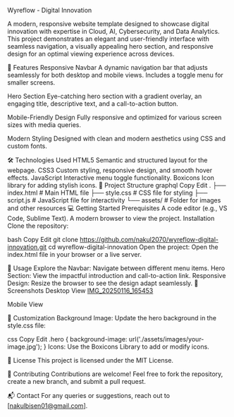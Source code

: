 Wyreflow - Digital Innovation



A modern, responsive website template designed to showcase digital innovation with expertise in Cloud, AI, Cybersecurity, and Data Analytics. This project demonstrates an elegant and user-friendly interface with seamless navigation, a visually appealing hero section, and responsive design for an optimal viewing experience across devices.

🚀 Features
Responsive Navbar
A dynamic navigation bar that adjusts seamlessly for both desktop and mobile views. Includes a toggle menu for smaller screens.

Hero Section
Eye-catching hero section with a gradient overlay, an engaging title, descriptive text, and a call-to-action button.

Mobile-Friendly Design
Fully responsive and optimized for various screen sizes with media queries.

Modern Styling
Designed with clean and modern aesthetics using CSS and custom fonts.

🛠️ Technologies Used
HTML5
Semantic and structured layout for the webpage.
CSS3
Custom styling, responsive design, and smooth hover effects.
JavaScript
Interactive menu toggle functionality.
Boxicons
Icon library for adding stylish icons.
📂 Project Structure
graphql
Copy
Edit
.
├── index.html         # Main HTML file
├── style.css          # CSS file for styling
├── script.js          # JavaScript file for interactivity
└── assets/            # Folder for images and other resources
💻 Getting Started
Prerequisites
A code editor (e.g., VS Code, Sublime Text).
A modern browser to view the project.
Installation
Clone the repository:

bash
Copy
Edit
git clone https://github.com/nakul2070/wyreflow-digital-innovation.git
cd wyreflow-digital-innovation
Open the project:
Open the index.html file in your browser or a live server.

🌟 Usage
Explore the Navbar: Navigate between different menu items.
Hero Section: View the impactful introduction and call-to-action link.
Responsive Design: Resize the browser to see the design adapt seamlessly.
📸 Screenshots
Desktop View
[IMG_20250116_165453](https://github.com/user-attachments/assets/0321e00f-9b57-4051-892c-7c06fd0d9fdf)

Mobile View

🔧 Customization
Background Image: Update the hero background in the style.css file:

css
Copy
Edit
.hero {
  background-image: url('./assets/images/your-image.jpg');
}
Icons: Use the Boxicons Library to add or modify icons.

📝 License
This project is licensed under the MIT License.

🤝 Contributing
Contributions are welcome! Feel free to fork the repository, create a new branch, and submit a pull request.

📬 Contact
For any queries or suggestions, reach out to [nakulbisen01@gmail.com].
